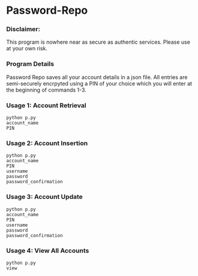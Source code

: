 # Password-Repo

### Disclaimer:
This program is nowhere near as secure as authentic services. Please use at your own risk.

### Program Details
Password Repo saves all your account details in a json file. All entries are semi-securely encrpyted using a PIN of your choice which you will enter at the beginning of commands 1-3.

### Usage 1: Account Retrieval
```
python p.py
account_name
PIN
```

### Usage 2: Account Insertion
```
python p.py
account_name
PIN
username
password
password_confirmation
```

### Usage 3: Account Update
```
python p.py
account_name
PIN
username
password
password_confirmation
```

### Usage 4: View All Accounts
```
python p.py
view
```
